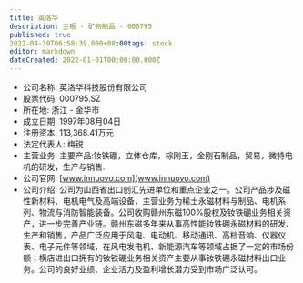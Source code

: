 ```yaml
---
title: 英洛华
description: 主板 - 矿物制品 - 000795
published: true
2022-04-30T06:58:39.000+08:00tags: stock
editor: markdown
dateCreated: 2022-01-01T00:00:00.000Z
---
```


- 公司名称: 英洛华科技股份有限公司
- 股票代码: 000795.SZ
- 所在地: 浙江 - 金华市
- 成立日期: 1997年08月04日
- 注册资本: 113,368.41万元
- 法定代表人: 梅锐
- 主营业务: 主要产品:钕铁硼，立体仓库，棕刚玉，金刚石制品，贸易，微特电机的研发，生产与销售.
- 公司官网: [www.innuovo.com](www.innuovo.com)
- 公司介绍: 公司为山西省出口创汇先进单位和重点企业之一。公司产品涉及磁性新材料、电机电气及高端设备，主营业务为稀土永磁材料与制品、电机系列、物流与消防智能装备。公司收购赣州东磁100%股权及钕铁硼业务相关资产，进一步完善产业链。赣州东磁多年来从事高性能钕铁硼永磁材料的研发、生产和销售，产品广泛应用于风电、电动机、移动通讯、高档音响、仪器仪表、电子元件等领域，在风电发电机、新能源汽车等领域占据了一定的市场份额；横店进出口拥有的钕铁硼业务相关资产主要从事钕铁硼永磁材料出口业务。公司的良好业绩、企业活力及盈利增长潜力受到市场广泛认可。


